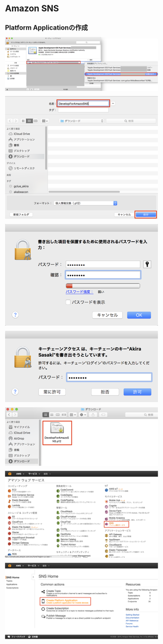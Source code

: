 # Amazon SNS

## Platform Applicationの作成

![](./img/sns001.png)

![](./img/sns002.png)

![](./img/sns003.png)

![](./img/sns004.png)

![](./img/sns005.png)

![](./img/sns006.png)

![](./img/sns007.png)
